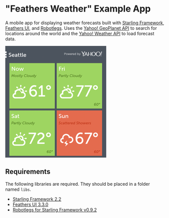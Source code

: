 # "Feathers Weather" Example App

A mobile app for displaying weather forecasts built with [Starling Framework](http://gamua.com/starling/), [Feathers UI](https://feathersui.com/), and [Robotlegs](https://github.com/joshtynjala/robotlegs-framework-starling). Uses the [Yahoo! GeoPlanet API](http://developer.yahoo.com/geo/geoplanet/) to search for locations around the world and the [Yahoo! Weather API](http://developer.yahoo.com/weather/) to load forecast data.

<img src="screenshot.png?raw=true" width="320">

## Requirements

The following libraries are required. They should be placed in a folder named `libs`.

* [Starling Framework 2.2](http://gamua.com/starling/)
* [Feathers UI 3.3.0](https://feathersui.com/)
* [Robotlegs for Starling Framework v0.9.2](https://github.com/joshtynjala/robotlegs-framework-starling)
